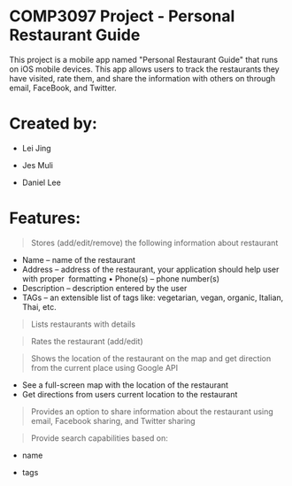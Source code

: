 # COMP3097 Project - Personal Restaurant Guide 
This project is a mobile app named "Personal Restaurant Guide" that runs on iOS mobile devices. This app allows users to track the restaurants they have visited, rate them, and share the information with others on through email, FaceBook, and Twitter.

# Created by:
* Lei Jing

* Jes Muli

* Daniel Lee

# Features:
> Stores (add/edit/remove) the following information about restaurant 
* Name – name of the restaurant 
* Address – address of the restaurant, your application should help user with proper  formatting • Phone(s) – phone number(s) 
* Description – description entered by the user 
* TAGs – an extensible list of tags like: vegetarian, vegan, organic, Italian, Thai, etc. 

>Lists restaurants with details

>Rates the restaurant (add/edit)

>Shows the location of the restaurant on the map and get direction from the current place using Google API 
* See a full-screen map with the location of the restaurant 
* Get directions from users current location to the restaurant

>Provides an option to share information about the restaurant using email, Facebook sharing, and Twitter sharing

>Provide search capabilities based on: 
* name 

* tags 



